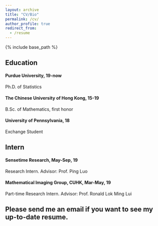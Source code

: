 ```yaml
---
layout: archive
title: "CV/Bio"
permalink: /cv/
author_profile: true
redirect_from:
  - /resume
---
```


{% include base_path %}
## Education ##
#### Purdue University, 19-now ####
  Ph.D. of Statistics
#### The Chinese University of Hong Kong, 15-19 ####
  B.Sc. of Mathematics, first honor
#### University of Pennsylvania, 18 ####
  Exchange Student
  
## Intern ##
#### Sensetime Research, May-Sep, 19 ####
   Research Intern. Advisor: Prof. Ping Luo
#### Mathematical Imaging Group, CUHK, Mar-May, 19 ####
   Part-time Research Intern. Advisor: Prof. Ronald Lok Ming Lui
## Please send me an email if you want to see my up-to-date resume.  ##


